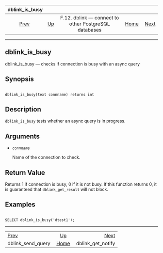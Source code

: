 <!--?xml version="1.0" encoding="UTF-8" standalone="no"?-->

|                       dblink\_is\_busy                      |                                                                          |                                                      |                                                       |                                                             |
| :---------------------------------------------------------: | :----------------------------------------------------------------------- | :--------------------------------------------------: | ----------------------------------------------------: | ----------------------------------------------------------: |
| [Prev](contrib-dblink-send-query.html "dblink_send_query")  | [Up](dblink.html "F.12. dblink — connect to other PostgreSQL databases") | F.12. dblink — connect to other PostgreSQL databases | [Home](index.html "PostgreSQL 17devel Documentation") |  [Next](contrib-dblink-get-notify.html "dblink_get_notify") |

***

## dblink\_is\_busy

dblink\_is\_busy — checks if connection is busy with an async query

## Synopsis

```

dblink_is_busy(text connname) returns int
```

## Description

`dblink_is_busy` tests whether an async query is in progress.

## Arguments

* *`connname`*

    Name of the connection to check.

## Return Value

Returns 1 if connection is busy, 0 if it is not busy. If this function returns 0, it is guaranteed that `dblink_get_result` will not block.

## Examples

```

SELECT dblink_is_busy('dtest1');
```

***

|                                                             |                                                                          |                                                             |
| :---------------------------------------------------------- | :----------------------------------------------------------------------: | ----------------------------------------------------------: |
| [Prev](contrib-dblink-send-query.html "dblink_send_query")  | [Up](dblink.html "F.12. dblink — connect to other PostgreSQL databases") |  [Next](contrib-dblink-get-notify.html "dblink_get_notify") |
| dblink\_send\_query                                         |           [Home](index.html "PostgreSQL 17devel Documentation")          |                                         dblink\_get\_notify |

